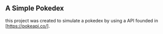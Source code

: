 ## A Simple Pokedex

this project was created to simulate a pokedex by using a API founded in [https://pokeapi.co/].
